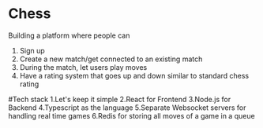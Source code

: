 <h1>Chess</h1>
Building a platform where people can <br/>
<ol>
<li>Sign up</li>
<li>Create a new match/get connected to an existing match</li>
<li>During the match, let users play moves</li>
<li>Have a rating system that goes up and down similar to standard chess rating</li>
</ol>

#Tech stack
1.Let's keep it simple
2.React for Frontend
3.Node.js for Backend
4.Typescript as the language
5.Separate Websocket servers for handling real time games
6.Redis for storing all moves of a game in a queue
